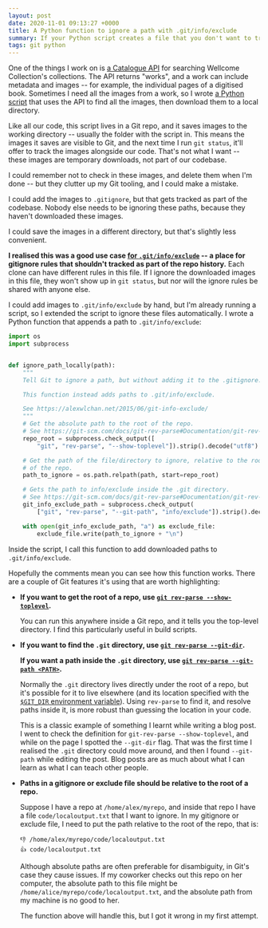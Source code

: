 ```yaml
---
layout: post
date: 2020-11-01 09:13:27 +0000
title: A Python function to ignore a path with .git/info/exclude
summary: If your Python script creates a file that you don't want to track in Git, here's how you can ignore it.
tags: git python
---
```


One of the things I work on is [a Catalogue API](https://developers.wellcomecollection.org/catalogue) for searching Wellcome Collection's collections.
The API returns "works", and a work can include metadata and images -- for example, the individual pages of a digitised book.
Sometimes I need all the images from a work, so I wrote [a Python script](https://github.com/wellcomecollection/catalogue/pull/999) that uses the API to find all the images, then download them to a local directory.

Like all our code, this script lives in a Git repo, and it saves images to the working directory -- usually the folder with the script in.
This means the images it saves are visible to Git, and the next time I run `git status`, it'll offer to track the images alongside our code.
That's not what I want -- these images are temporary downloads, not part of our codebase.

I could remember not to check in these images, and delete them when I'm done -- but they clutter up my Git tooling, and I could make a mistake.

I could add the images to `.gitignore`, but that gets tracked as part of the codebase.
Nobody else needs to be ignoring these paths, because they haven't downloaded these images.

I could save the images in a different directory, but that's slightly less convenient.

**I realised this was a good use case [for `.git/info/exclude`](/2015/06/git-info-exclude/) -- a place for gitignore rules that shouldn't tracked as part of the repo history.**
Each clone can have different rules in this file.
If I ignore the downloaded images in this file, they won't show up in `git status`, but nor will the ignore rules be shared with anyone else.

I could add images to `.git/info/exclude` by hand, but I'm already running a script, so I extended the script to ignore these files automatically.
I wrote a Python function that appends a path to `.git/info/exclude`:

```python
import os
import subprocess


def ignore_path_locally(path):
    """
    Tell Git to ignore a path, but without adding it to the .gitignore.

    This function instead adds paths to .git/info/exclude.

    See https://alexwlchan.net/2015/06/git-info-exclude/
    """
    # Get the absolute path to the root of the repo.
    # See https://git-scm.com/docs/git-rev-parse#Documentation/git-rev-parse.txt---show-toplevel
    repo_root = subprocess.check_output([
        "git", "rev-parse", "--show-toplevel"]).strip().decode("utf8")

    # Get the path of the file/directory to ignore, relative to the root
    # of the repo.
    path_to_ignore = os.path.relpath(path, start=repo_root)

    # Gets the path to info/exclude inside the .git directory.
    # See https://git-scm.com/docs/git-rev-parse#Documentation/git-rev-parse.txt---git-pathltpathgt
    git_info_exclude_path = subprocess.check_output(
        ["git", "rev-parse", "--git-path", "info/exclude"]).strip().decode("utf8")

    with open(git_info_exclude_path, "a") as exclude_file:
        exclude_file.write(path_to_ignore + "\n")
```

Inside the script, I call this function to add downloaded paths to `.git/info/exclude`.

Hopefully the comments mean you can see how this function works.
There are a couple of Git features it's using that are worth highlighting:

*   **If you want to get the root of a repo, use [`git rev-parse --show-toplevel`](https://git-scm.com/docs/git-rev-parse#Documentation/git-rev-parse.txt---show-toplevel).**

    You can run this anywhere inside a Git repo, and it tells you the top-level directory.
    I find this particularly useful in build scripts.

*   **If you want to find the `.git` directory, use [`git rev-parse --git-dir`](https://git-scm.com/docs/git-rev-parse#Documentation/git-rev-parse.txt---git-dir).**

    **If you want a path inside the `.git` directory, use [`git rev-parse --git-path <PATH>`](https://git-scm.com/docs/git-rev-parse#Documentation/git-rev-parse.txt---git-pathltpathgt).**

    Normally the `.git` directory lives directly under the root of a repo, but it's possible for it to live elsewhere (and its location specified with the [`$GIT_DIR` environment variable](https://git-scm.com/book/en/v2/Git-Internals-Environment-Variables#_repository_locations)).
    Using `rev-parse` to find it, and resolve paths inside it, is more robust than guessing the location in your code.

    This is a classic example of something I learnt while writing a blog post.
    I went to check the definition for `git-rev-parse --show-toplevel`, and while on the page I spotted the `--git-dir` flag.
    That was the first time I realised the `.git` directory could move around, and then I found `--git-path` while editing the post.
    Blog posts are as much about what I can learn as what I can teach other people.

*   **Paths in a gitignore or exclude file should be relative to the root of a repo.**

    Suppose I have a repo at `/home/alex/myrepo`, and inside that repo I have a file `code/localoutput.txt` that I want to ignore.
    In my gitignore or exclude file, I need to put the path relative to the root of the repo, that is:

    ```
    👎 /home/alex/myrepo/code/localoutput.txt
    👍 code/localoutput.txt
    ```

    Although absolute paths are often preferable for disambiguity, in Git's case they cause issues.
    If my coworker checks out this repo on her computer, the absolute path to this file might be `/home/alice/myrepo/code/localoutput.txt`, and the absolute path from my machine is no good to her.

    The function above will handle this, but I got it wrong in my first attempt.

